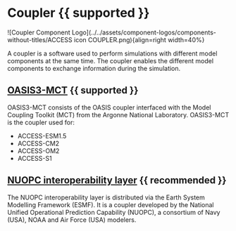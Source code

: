 # <div class="center-icons highlight-bg"> Coupler {{ supported }} </div>

![Coupler Component Logo](../../assets/component-logos/components-without-titles/ACCESS icon COUPLER.png){align=right width=40%}

A coupler is a software used to perform simulations with different model components at the same time. The coupler enables the different model components to exchange information during the simulation.

## <div class="center-icons"> [OASIS3-MCT][OASIS3-MCT] {{ supported }} </div>

OASIS3-MCT consists of the OASIS coupler interfaced with the Model Coupling Toolkit (MCT) from the Argonne National Laboratory. OASIS3-MCT is the coupler used for:

- ACCESS-ESM1.5
- ACCESS-CM2
- ACCESS-OM2
- ACCESS-S1

## <div class="center-icons"> [NUOPC interoperability layer][NUOPC] {{ recommended }} </div>

The NUOPC interoperability layer is distributed via the Earth System Modelling Framework (ESMF). It is a coupler developed by the National Unified Operational Prediction Capability (NUOPC), a consortium of Navy (USA), NOAA and Air Force (USA) modelers. 

[OASIS3-MCT]: https://oasis.cerfacs.fr/en/
[NUOPC]: https://earthsystemmodeling.org/nuopc/